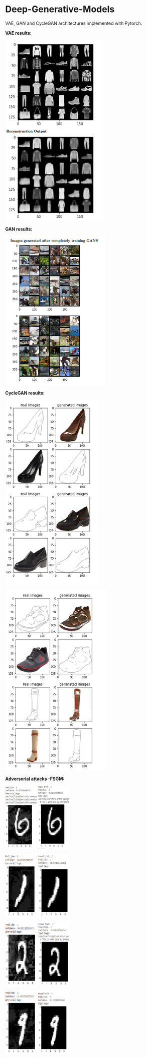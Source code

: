# Deep-Generative-Models

VAE, GAN and CycleGAN architectures implemented with Pytorch.

**VAE results:**

![](VAE-results.PNG)


**GAN results:**

![](gan-results.PNG)


**CycleGAN results:**

![](cyclegan-results1.PNG)

![](cyclegan-results2.PNG)


**Adverserial attacks -FSGM:**

<img src="4.1 1a.png" width="100" height="200"/> <img src="4.1 1o.png" width="100" height="200"/>

<img src="4.1 2a.PNG" width="100" height="200"/> <img src="4.1 2o.PNG" width="100" height="200"/>

<img src="4.2 1a.PNG" width="100" height="200"/> <img src="4.2 1o.PNG" width="100" height="200"/>

<img src="4.2 2a.PNG" width="100" height="200"/> <img src="4.2 2o.PNG" width="100" height="200"/>

